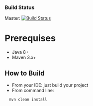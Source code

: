 ### Build Status
Master: [![Build Status](https://travis-ci.org/htchepannou/party-client.svg?branch=master)](https://travis-ci.org/htchepannou/party-client)


# Prerequises
- Java 8+
- Maven 3.x+

## How to Build
- From your IDE: just build your project
- From command line: 
```
  mvn clean install
```  
